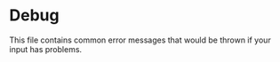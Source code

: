 # Debug

This file contains common error messages that would be thrown if your input has problems.

## 